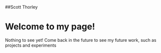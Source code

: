 ##Scott Thorley
# Welcome to my page!
Nothing to see yet! Come back in the future to see my future work, such as projects and experiments
